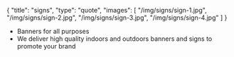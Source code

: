 {
  "title": "signs",
  "type": "quote",
  "images": [
    "/img/signs/sign-1.jpg",
    "/img/signs/sign-2.jpg",
    "/img/signs/sign-3.jpg",
    "/img/signs/sign-4.jpg"
  ]
}

* Banners for all purposes
* We deliver high quality indoors and outdoors banners and signs to promote your brand
